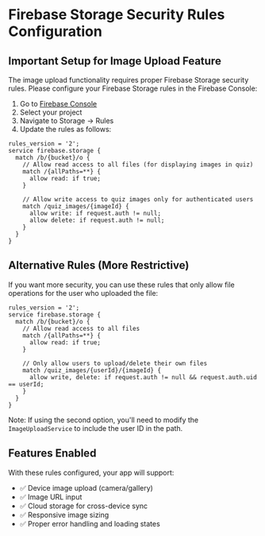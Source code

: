 # Firebase Storage Security Rules Configuration

## Important Setup for Image Upload Feature

The image upload functionality requires proper Firebase Storage security rules. Please configure your Firebase Storage rules in the Firebase Console:

1. Go to [Firebase Console](https://console.firebase.google.com)
2. Select your project
3. Navigate to Storage → Rules
4. Update the rules as follows:

```
rules_version = '2';
service firebase.storage {
  match /b/{bucket}/o {
    // Allow read access to all files (for displaying images in quiz)
    match /{allPaths=**} {
      allow read: if true;
    }
    
    // Allow write access to quiz images only for authenticated users
    match /quiz_images/{imageId} {
      allow write: if request.auth != null;
      allow delete: if request.auth != null;
    }
  }
}
```

## Alternative Rules (More Restrictive)

If you want more security, you can use these rules that only allow file operations for the user who uploaded the file:

```
rules_version = '2';
service firebase.storage {
  match /b/{bucket}/o {
    // Allow read access to all files
    match /{allPaths=**} {
      allow read: if true;
    }
    
    // Only allow users to upload/delete their own files
    match /quiz_images/{userId}/{imageId} {
      allow write, delete: if request.auth != null && request.auth.uid == userId;
    }
  }
}
```

Note: If using the second option, you'll need to modify the `ImageUploadService` to include the user ID in the path.

## Features Enabled

With these rules configured, your app will support:
- ✅ Device image upload (camera/gallery)
- ✅ Image URL input
- ✅ Cloud storage for cross-device sync
- ✅ Responsive image sizing
- ✅ Proper error handling and loading states